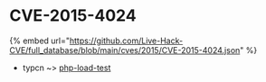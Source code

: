# CVE-2015-4024
{% embed url="https://github.com/Live-Hack-CVE/full_database/blob/main/cves/2015/CVE-2015-4024.json" %}

* typcn ~> [php-load-test](https://www.alice-snow.ru/2015/database/cve-2015-4024/php-load-test-typcn)